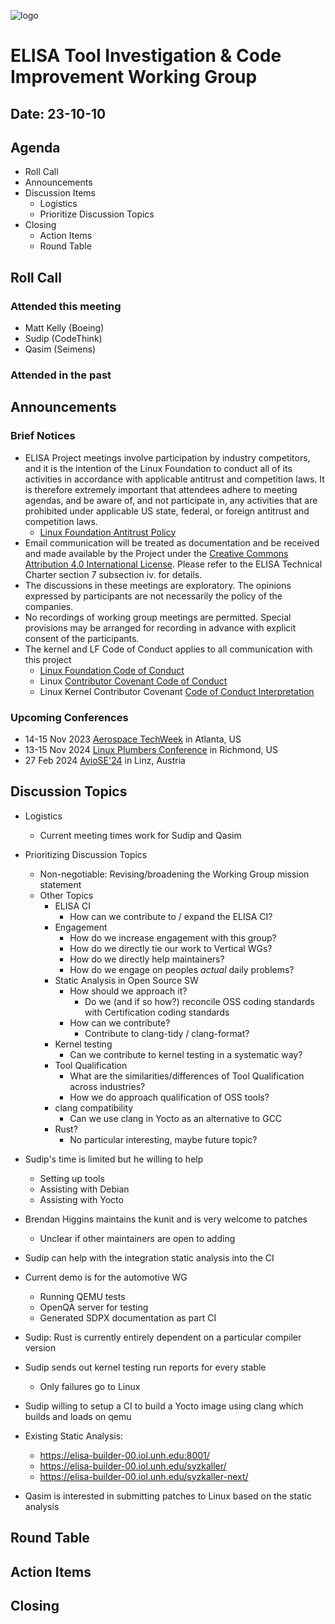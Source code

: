 
![logo](logo_elisa_small.png)

# ELISA Tool Investigation & Code Improvement Working Group

## Date: 23-10-10

## Agenda

* Roll Call
* Announcements
* Discussion Items
  * Logistics
  * Prioritize Discussion Topics
* Closing
  * Action Items
  * Round Table

## Roll Call

### Attended this meeting

* Matt Kelly (Boeing)
* Sudip (CodeThink)
* Qasim (Seimens)

### Attended in the past

## Announcements

### Brief Notices

* ELISA Project meetings involve participation by industry competitors, and it is the intention of the Linux Foundation to conduct all of its activities in accordance with applicable antitrust and competition laws. It is therefore extremely important that attendees adhere to meeting agendas, and be aware of, and not participate in, any activities that are prohibited under applicable US state, federal, or foreign antitrust and competition laws.
  * [Linux Foundation Antitrust Policy](http://www.linuxfoundation.org/antitrust*policy)
* Email communication will be treated as documentation and be received and made available by the Project under the [Creative Commons Attribution 4.0 International License](http://creativecommons.org/licenses/by/4.0). Please refer to the ELISA Technical Charter section 7 subsection iv. for details.
* The discussions in these meetings are exploratory. The opinions expressed by participants are not necessarily the policy of the companies.
* No recordings of working group meetings are permitted. Special provisions may be arranged for recording in advance with explicit consent of the participants.
* The kernel and LF Code of Conduct applies to all communication with this project
  * [Linux Foundation Code of Conduct](https://www.linuxfoundation.org/code*of*conduct/)
  * Linux [Contributor Covenant Code of Conduct](https://git.kernel.org/pub/scm/linux/kernel/git/torvalds/linux.git/tree/Documentation/process/code*of*conduct.rst)
  * Linux Kernel Contributor Covenant [Code of Conduct Interpretation](https://git.kernel.org/pub/scm/linux/kernel/git/torvalds/linux.git/tree/Documentation/process/code*of*conduct*interpretation.rst)

### Upcoming Conferences

* 14-15 Nov 2023 [Aerospace TechWeek](https://www.aerospacetechweek.com/americas/) in Atlanta, US
* 13-15 Nov 2024 [Linux Plumbers Conference](https://lpc.events/) in Richmond, US
* 27 Feb 2024 [AvioSE'24](https://aviose*workshop.github.io/) in Linz, Austria

## Discussion Topics

* Logistics
  * Current meeting times work for Sudip and Qasim
* Prioritizing Discussion Topics
  * Non-negotiable: Revising/broadening the Working Group mission statement
  * Other Topics
    * ELISA CI
      * How can we contribute to / expand the ELISA CI?
    * Engagement
      * How do we increase engagement with this group?
      * How do we directly tie our work to Vertical WGs?
      * How do we directly help maintainers?
      * How do we engage on peoples *actual* daily problems?
    * Static Analysis in Open Source SW
      * How should we approach it?
        * Do we (and if so how?) reconcile OSS coding standards with Certification coding standards
      * How can we contribute?
        * Contribute to clang-tidy / clang-format?
    * Kernel testing
      * Can we contribute to kernel testing in a systematic way?
    * Tool Qualification
      * What are the similarities/differences of Tool Qualification across industries?
      * How we do approach qualification of OSS tools?
    * clang compatibility
      * Can we use clang in Yocto as an alternative to GCC
    * Rust?
      * No particular interesting, maybe future topic?

* Sudip's time is limited but he willing to help
  * Setting up tools
  * Assisting with Debian
  * Assisting with Yocto
* Brendan Higgins maintains the kunit and is very welcome to patches
  * Unclear if other maintainers are open to adding
* Sudip can help with the integration static analysis into the CI
* Current demo is for the automotive WG
  * Running QEMU tests
  * OpenQA server for testing
  * Generated SDPX documentation as part CI
* Sudip: Rust is currently entirely dependent on a particular compiler version
* Sudip sends out kernel testing run reports for every stable
  * Only failures go to Linux
* Sudip willing to setup a CI to build a Yocto image using clang which builds and loads on qemu
* Existing Static Analysis:
  * https://elisa-builder-00.iol.unh.edu:8001/
  * https://elisa-builder-00.iol.unh.edu/syzkaller/
  * https://elisa-builder-00.iol.unh.edu/syzkaller-next/
* Qasim is interested in submitting patches to Linux based on the static analysis

## Round Table

## Action Items

## Closing
